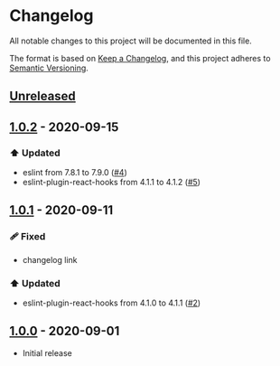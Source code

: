 # Changelog
All notable changes to this project will be documented in this file.

The format is based on [Keep a Changelog](https://keepachangelog.com/en/1.0.0/),
and this project adheres to [Semantic Versioning](https://semver.org/spec/v2.0.0.html).

## [Unreleased]

## [1.0.2] - 2020-09-15
### ⬆️ Updated
* eslint from 7.8.1 to 7.9.0 ([#4](https://github.com/syntro-opensource/eslint-config-base/pull45))
* eslint-plugin-react-hooks from 4.1.1 to 4.1.2 ([#5](https://github.com/syntro-opensource/eslint-config-base/pull/5))

## [1.0.1] - 2020-09-11
### 🩹 Fixed
* changelog link

### ⬆️ Updated
* eslint-plugin-react-hooks from 4.1.0 to 4.1.1 ([#2](https://github.com/syntro-opensource/eslint-config-base/pull/2))

## [1.0.0] - 2020-09-01
* Initial release

[Unreleased]: https://github.com/syntro-opensource/eslint-config-base/compare/1.0.2..master
[1.0.2]: https://github.com/syntro-opensource/eslint-config-base/compare/1.0.1..1.0.2
[1.0.1]: https://github.com/syntro-opensource/eslint-config-base/compare/1.0.0..1.0.1
[1.0.0]: https://github.com/syntro-opensource/eslint-config-base/tree/1.0.0
